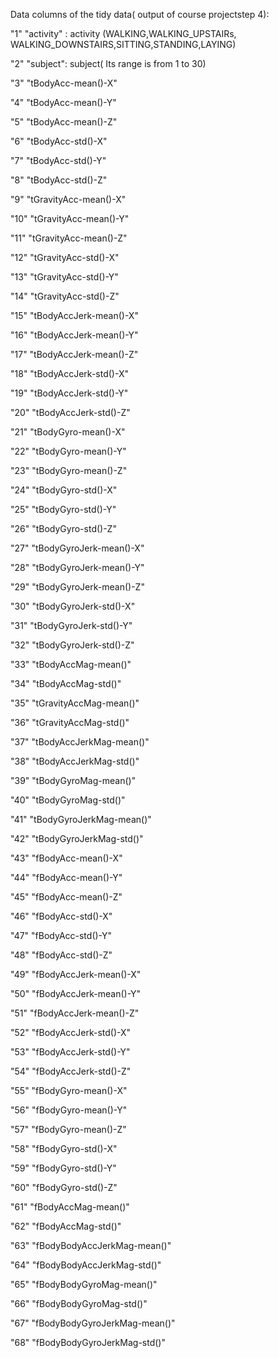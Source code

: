 Data columns of the tidy data( output of course projectstep 4):

"1" "activity" : activity (WALKING,WALKING_UPSTAIRs, WALKING_DOWNSTAIRS,SITTING,STANDING,LAYING)

"2" "subject":   subject( Its range is from 1 to 30)

"3" "tBodyAcc-mean()-X"

"4" "tBodyAcc-mean()-Y"

"5" "tBodyAcc-mean()-Z"

"6" "tBodyAcc-std()-X"

"7" "tBodyAcc-std()-Y"

"8" "tBodyAcc-std()-Z"

"9" "tGravityAcc-mean()-X"

"10" "tGravityAcc-mean()-Y"

"11" "tGravityAcc-mean()-Z"

"12" "tGravityAcc-std()-X"

"13" "tGravityAcc-std()-Y"

"14" "tGravityAcc-std()-Z"

"15" "tBodyAccJerk-mean()-X"

"16" "tBodyAccJerk-mean()-Y"

"17" "tBodyAccJerk-mean()-Z"

"18" "tBodyAccJerk-std()-X"

"19" "tBodyAccJerk-std()-Y"

"20" "tBodyAccJerk-std()-Z"

"21" "tBodyGyro-mean()-X"

"22" "tBodyGyro-mean()-Y"

"23" "tBodyGyro-mean()-Z"

"24" "tBodyGyro-std()-X"

"25" "tBodyGyro-std()-Y"

"26" "tBodyGyro-std()-Z"

"27" "tBodyGyroJerk-mean()-X"

"28" "tBodyGyroJerk-mean()-Y"


"29" "tBodyGyroJerk-mean()-Z"

"30" "tBodyGyroJerk-std()-X"

"31" "tBodyGyroJerk-std()-Y"

"32" "tBodyGyroJerk-std()-Z"

"33" "tBodyAccMag-mean()"

"34" "tBodyAccMag-std()"

"35" "tGravityAccMag-mean()"

"36" "tGravityAccMag-std()"

"37" "tBodyAccJerkMag-mean()"

"38" "tBodyAccJerkMag-std()"

"39" "tBodyGyroMag-mean()"

"40" "tBodyGyroMag-std()"

"41" "tBodyGyroJerkMag-mean()"

"42" "tBodyGyroJerkMag-std()"

"43" "fBodyAcc-mean()-X"

"44" "fBodyAcc-mean()-Y"

"45" "fBodyAcc-mean()-Z"

"46" "fBodyAcc-std()-X"

"47" "fBodyAcc-std()-Y"

"48" "fBodyAcc-std()-Z"

"49" "fBodyAccJerk-mean()-X"

"50" "fBodyAccJerk-mean()-Y"

"51" "fBodyAccJerk-mean()-Z"

"52" "fBodyAccJerk-std()-X"

"53" "fBodyAccJerk-std()-Y"

"54" "fBodyAccJerk-std()-Z"

"55" "fBodyGyro-mean()-X"

"56" "fBodyGyro-mean()-Y"

"57" "fBodyGyro-mean()-Z"

"58" "fBodyGyro-std()-X"

"59" "fBodyGyro-std()-Y"

"60" "fBodyGyro-std()-Z"

"61" "fBodyAccMag-mean()"

"62" "fBodyAccMag-std()"

"63" "fBodyBodyAccJerkMag-mean()"

"64" "fBodyBodyAccJerkMag-std()"

"65" "fBodyBodyGyroMag-mean()"

"66" "fBodyBodyGyroMag-std()"

"67" "fBodyBodyGyroJerkMag-mean()"

"68" "fBodyBodyGyroJerkMag-std()"


